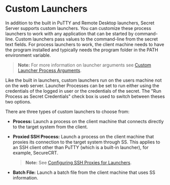



# Custom Launchers

In addition to the built in PuTTY and Remote Desktop launchers, Secret Server supports custom launchers. You can customize these process launchers to work with any application that can be started by command-line. Custom launchers pass values to the command-line from the secret text fields. For process launchers to work, the client machine needs to have the program installed and typically needs the program folder in the PATH environment variable.

> **Note:** For more information on launcher arguments see [Custom Launcher Process Arguments](../custom-launchers/custom-launcher-process-arguments/index.md).

Like the built in launchers, custom launchers run on the users machine not on the web server. Launcher Processes can be set to run either using the credentials of the logged in user or the credentials of the secret. The "Run Process as Secret Credentials" check box is used to switch between theses two options.

There are three types of custom launchers to choose from:

- **Process:** Launch a process on the client machine that connects directly to the target system from the client.

- **Proxied SSH Process:** Launch a process on the client machine that proxies its connection to the target system through SS. This applies to an SSH client other than PuTTY (which is a built-in launcher), for example, SecureCRT.

    > **Note:** See [Configuring SSH Proxies for Launchers](../launcher-configuration-and-support/configuring-ssh-proxies-for-launchers/index.md).

- **Batch File:** Launch a batch file from the client machine that uses SS information.


